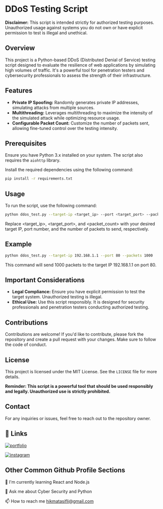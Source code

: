 # DDoS Testing Script

**Disclaimer:** This script is intended strictly for authorized testing purposes. Unauthorized usage against systems you do not own or have explicit permission to test is illegal and unethical.
## Overview

This project is a Python-based DDoS (Distributed Denial of Service) testing script designed to evaluate the resilience of web applications by simulating high volumes of traffic. It's a powerful tool for penetration testers and cybersecurity professionals to assess the strength of their infrastructure.
## Features

- **Private IP Spoofing:** Randomly generates private IP addresses, simulating attacks from multiple sources.
- **Multithreading:** Leverages multithreading to maximize the intensity of the simulated attack while optimizing resource usage.
- **Configurable Packet Count:** Customize the number of packets sent, allowing fine-tuned control over the testing intensity.

## Prerequisites

Ensure you have Python 3.x installed on your system. The script also requires the `aiohttp` library.

Install the required dependencies using the following command:

```bash
pip install -r requirements.txt
```

## Usage

To run the script, use the following command:

``` bash
python ddos_test.py --target-ip <target_ip> --port <target_port> --packets <packet_count>
```

Replace <target_ip>, <target_port>, and <packet_count> with your desired target IP, port number, and the number of packets to send, respectively.

 ## Example
```bash
python ddos_test.py --target-ip 192.168.1.1 --port 80 --packets 1000
```
This command will send 1000 packets to the target IP 192.168.1.1 on port 80.

## Important Considerations

- **Legal Compliance:** Ensure you have explicit permission to test the target system. Unauthorized testing is illegal.
- **Ethical Use:** Use this script responsibly. It is designed for security professionals and penetration testers conducting authorized testing.
## Contributions

Contributions are welcome! If you'd like to contribute, please fork the repository and create a pull request with your changes. Make sure to follow the code of conduct.


## License


This project is licensed under the MIT License. See the `LICENSE` file for more details.

**Reminder: This script is a powerful tool that should be used responsibly and legally. Unauthorized use is strictly prohibited.**
## Contact

For any inquiries or issues, feel free to reach out to the repository owner.

## 🔗 Links

[![portfolio](https://img.shields.io/badge/my_portfolio-000?style=for-the-badge&logo=ko-fi&logoColor=white)](https://github.com/HikmatAsifli)

[![instagram](https://img.shields.io/badge/Instagram-E4405F?style=for-the-badge&logo=instagram&logoColor=white)](https://www.instagram.com/hikmatasifli/)
## Other Common Github Profile Sections

🧠 I'm currently learning React and Node.js

💬 Ask me about Cyber Security and Python

📫 How to reach me hikmatasifli@gmail.com
